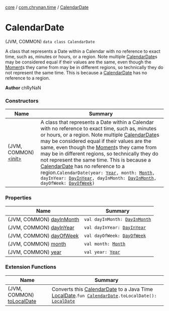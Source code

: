 [core](../../index.md) / [com.chrynan.time](../index.md) / [CalendarDate](./index.md)

# CalendarDate

(JVM, COMMON) `data class CalendarDate`

A class that represents a Date within a Calendar with no reference to exact time, such as, minutes or hours, or a
region. Note multiple [CalendarDate](./index.md)s may be considered equal if their values are the same, even though the
[Moment](../-moment/index.md)s they came from may be in different regions, so technically they do not represent the same time. This is
because a [CalendarDate](./index.md) has no reference to a region.

**Author**
chRyNaN

### Constructors

| Name | Summary |
|---|---|
| (JVM, COMMON) [&lt;init&gt;](-init-.md) | A class that represents a Date within a Calendar with no reference to exact time, such as, minutes or hours, or a region. Note multiple [CalendarDate](./index.md)s may be considered equal if their values are the same, even though the [Moment](../-moment/index.md)s they came from may be in different regions, so technically they do not represent the same time. This is because a [CalendarDate](./index.md) has no reference to a region.`CalendarDate(year: `[`Year`](../-year/index.md)`, month: `[`Month`](../-month/index.md)`, dayInYear: `[`DayInYear`](../-day-in-year/index.md)`, dayInMonth: `[`DayInMonth`](../-day-in-month/index.md)`, dayOfWeek: `[`DayOfWeek`](../-day-of-week/index.md)`)` |

### Properties

| Name | Summary |
|---|---|
| (JVM, COMMON) [dayInMonth](day-in-month.md) | `val dayInMonth: `[`DayInMonth`](../-day-in-month/index.md) |
| (JVM, COMMON) [dayInYear](day-in-year.md) | `val dayInYear: `[`DayInYear`](../-day-in-year/index.md) |
| (JVM, COMMON) [dayOfWeek](day-of-week.md) | `val dayOfWeek: `[`DayOfWeek`](../-day-of-week/index.md) |
| (JVM, COMMON) [month](month.md) | `val month: `[`Month`](../-month/index.md) |
| (JVM, COMMON) [year](year.md) | `val year: `[`Year`](../-year/index.md) |

### Extension Functions

| Name | Summary |
|---|---|
| (JVM, COMMON) [toLocalDate](../to-local-date.md) | Converts this [CalendarDate](./index.md) to a Java Time [LocalDate](https://docs.oracle.com/javase/8/docs/api/java/time/LocalDate.html).`fun `[`CalendarDate`](./index.md)`.toLocalDate(): `[`LocalDate`](https://docs.oracle.com/javase/8/docs/api/java/time/LocalDate.html) |
